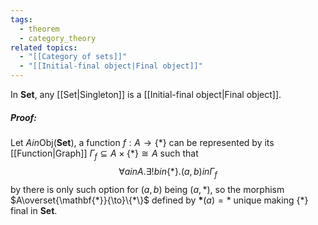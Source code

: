 ```yaml
---
tags:
  - theorem
  - category_theory
related topics:
  - "[[Category of sets]]"
  - "[[Initial-final object|Final object]]"
---
```

In $\mathbf{Set}$, any [[Set|Singleton]] is a [[Initial-final object|Final object]].
##### Proof:
Let $A in\text{Obj}(\mathbf{Set})$, a function $f:A\to\{*\}$ can be represented by its [[Function|Graph]] $\Gamma_f\subseteq A\times \{*\}\cong A$ such that$$
\forall a in A.\exists!b in\{*\}.(a,b) in\Gamma_f
$$by there is only such option for $(a,b)$ being $(a,*)$, so the morphism $A\overset{\mathbf{*}}{\to}\{*\}$ defined by $\mathbf{*}(a)=*$ unique making $\{*\}$ final in $\mathbf{Set}$.